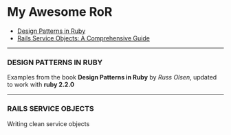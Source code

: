 # My Awesome RoR

* [Design Patterns in Ruby](#design-patterns-in-ruby)
* [Rails Service Objects: A Comprehensive Guide](#rails-service-objects)

---
### DESIGN PATTERNS IN RUBY

Examples from the book **Design Patterns in Ruby** by *Russ Olsen*, updated to work with **ruby 2.2.0**

---
### RAILS SERVICE OBJECTS

Writing clean service objects
